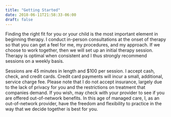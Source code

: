 ```yaml
---
title: "Getting Started"
date: 2018-06-11T21:58:33-06:00
draft: false
---
```

Finding the right fit for you or your child is the most important element in beginning therapy. I conduct in-person consultations at the onset of therapy so that you can get a feel for me, my procedures, and my approach. If we choose to work together, then we will set up an initial therapy session. Therapy is optimal when consistent and I thus strongly recommend sessions on a weekly basis.

Sessions are 45 minutes in length and $100 per session. I accept cash, check, and credit cards. Credit card payments will incur a small, additional, service charge fee. Please note that I do not accept insurance, largely due to the lack of privacy for you and the restrictions on treatment that companies demand. If you wish, may check with your provider to see if you are offered out-of-network benefits. In this age of managed care, I, as an out-of-network provider, have the freedom and flexibility to practice in the way that we decide together is best for you.